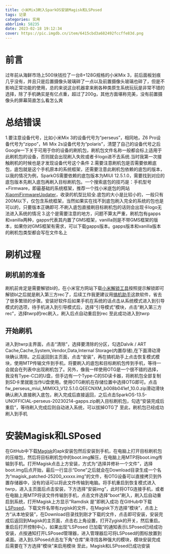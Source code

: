 ```yaml
---
title: 小米Mix3刷入SparkOS安装Magisk和LSPosed
tags: 记录
categories: 实用
abbrlink: 58235
date: 2023-02-18 19:12:34
cover: https://pic.imgdb.cn/item/6415cbd3a682492fccffe83d.png
---
```

# 前言
过年前从海鲜市场上500块钱捡了一台8+128G规格的小米Mix 3，前后面板划痕几乎没有，并且只是后置摄像头玻璃碎了一点以及前置摄像头玻璃也碎了，但是不影响正常功能的使用，总的来说这台机器拿来刷各种类原生系统玩玩是非常不错的选择，除了手机确实是有亿点重，超过了200g，其他方面堪称完美，没有前置摄像头的屏幕简直怎么看怎么爽

# 总结错误
1.要注意设备代号，比如小米Mix 3的设备代号为“perseus”，相同地，Z6 Pro设备代号为“zippo”，Mi Mix 2s设备代号为“polaris”，清楚了自己的设备代号之后Google一下关于可用于你的设备的刷机包，刷机包文件名称一般都会标上适用于此刷机包的设备，否则就会出现刷入失败或者卡logo进不去系统.当时我第一次接触刷机的时候也是才发现设备代号这个条件
2.需要注意刷机包是否需要依赖底包，底包就是这个手机原本的系统框架，还需要注意此刷机包依赖的底包的版本，以我的情况为例，SparkOS需要依赖的底包版本为MIUI 12.5.1.0，需要找到对应的底包版本先刷入底包再刷入目标刷机包。一个搜索底包的技巧是：手机型号+Firmware，即最基础的系统框架，推荐一个找小米底包的网站[XiaomiFirmwareUpdater](https://xiaomifirmwareupdater.com)，收录的机型比较全.底包的大小是比较小的，一般只有200M以下，仅包含系统框架，当然如果实在找不到底包刷入完全的系统的包也是可以的，只要版本正确即可.不刷入底包直接刷目标刷机包的话则会出现卡logo无法进入系统的情况
3.这个是需要注意的地方，问题不算太严重，刷机包有gapps和vanilla两种，gapps代表其内置了GMS框架，vanilla则是不带GMS框架的版本，如果你对GMS框架有需求，可以下载gapps版本。gapps版本和vanilla版本的刷机包类型都会写在文件名上

# 刷机过程
## 刷机前的准备
刷机前肯定是需要解锁bl的，在小米官方网站下载[小米解锁工具](https://www.miui.com/unlock/download.html)按照提示解锁即可
解锁bl之后就是刷入第三方rec了，后续工作我更建议用[搞机助手](https://lsdy.top/gjzs)这款软件，省去了很多繁琐的步骤。安装好软件后如果手机在系统的话点击从系统模式进入到引导模式的选项，待手机进入到引导模式后，选择“引导模式”模块，点击“刷入第三方rec”，选择twrp的rec刷入，刷入后点自动重启到rec
至此成功进入到twrp
## 开始刷机
进入到twrp主界面，点击“清除”，选择要清除的分区，勾选Dalvik / ART Cache,Cache,System,Vendor,Data,Internal Storage(内置存储),在下面滑动滑块确认清除。之后返回到主页面，点击“安装”，再在搞机助手上点击恢复模式模块，使用MTP传输文件到手机，将要刷入的底包和目标刷机包传到手机，等待一会就会在列表中出现刷机包了。另外，像我一样使用OTG是一个很不错的选择，我没有Type-C口的U盘，但手边有一个Type-C的SD读卡器，将刷机包全部复制到SD卡里就能当作U盘使用。使用OTG刷机在存储位置中选择OTG即可。点击fw_perseus_miui_MIMIX3_V12.5.1.0.QEECNXM_b008b041ef_10.0.zip滑动滑块确认刷入直接刷入底包，刷入完成后直接返回，之后点击SparkOS-13.5-UNOFFICIAL-perseus-20230214-gapps.zip刷入目标刷机包，勾选“安装完成后重启”，等待刷入完成后则自动进入系统，可以拔掉OTG了
至此，刷机包已经成功刷入到手机

# 安装Magisk和LSPosed
在GitHub中下载[Magisk](https://github.com/topjohnwu/Magisk/releases)的apk安装包然后安装到手机，在电脑上打开目标刷机包的压缩包，然后将目标刷机包中的boot.img解压，在电脑上用MTP将boot.img传输到手机。打开Magisk点击上方安装，方式为“选择并修补一个文件”，选择boot.img后点开始，最后一行显示“Done”之后就会在Download目录生成一个名为“magisk_patched-25200_xxxxx.img”的文件，有OTG设备可以直接拷贝到外置存储器中，没有的话可以将此文件传输到电脑。将手机重启到恢复模式进入twrp，进入主页面后点击安装，下方选择“安装img”，此时将OTG连接手机，或者在电脑上用MTP将该文件传输到手机，点击文件选择“boot”刷入，刷入后自动重启到系统，打开Magisk上方显示“Ramdisk 是”即刷入成功
在GitHub中下载[LSPosed](https://github.com/LSPosed/LSPosed/releases)，下载文件名带有zygisk的文件，在Magisk下方选择“模块”，点击上方“从本地安装”，在Download目录找到刚才下载的文件，点击即可安装，安装完成后返回到Magisk的主页面，点击右上角设置，打开Zygisk的开关，然后重启。重启后打开控制中心，如果出现“LSPosed 已加载”的通知表示LSPosed已经成功安装，点按通知打开LSPosed管理器，进入管理器后可将LSPosed的图标放置到桌面。进入到LSPosed点击左下角“仓库”来寻找各种强大的模块，模块安装完成后需要在下方选择“模块”来启用模块
至此，Magisk和LSPosed已成功安装